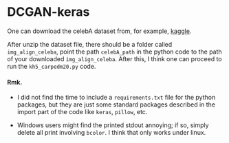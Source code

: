 # DCGAN-keras
One can download the celebA dataset from, for example, [kaggle](https://www.kaggle.com/jessicali9530/celeba-dataset).

After unzip the dataset file, there should be a folder called `img_align_celeba`, point the path `celebA_path` in the python code to the path of your downloaded `img_align_celeba`. After this, I think one can proceed to run the `kh5_carpedm20.py` code.


#### Rmk.
- I did not find the time to include a `requirements.txt` file for the python packages, but they are just some standard packages described in the import part of the code like `keras`, `pillow`, etc.

- Windows users might find the printed stdout annoying; if so, simply delete all print involving `bcolor`. I think that only works under linux.


